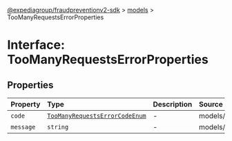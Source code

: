 [@expediagroup/fraudpreventionv2-sdk](../../index.md) > [models](../index.md) > TooManyRequestsErrorProperties

# Interface: TooManyRequestsErrorProperties

## Properties

| Property | Type | Description | Source |
| :------ | :------ | :------ | :------ |
| `code` | [`TooManyRequestsErrorCodeEnum`](../type-aliases/TooManyRequestsErrorCodeEnum.md) | - | models/TooManyRequestsError.ts:59 |
| `message` | `string` | - | models/TooManyRequestsError.ts:60 |
